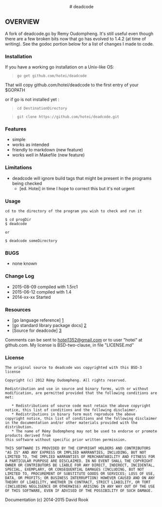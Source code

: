 <center>
# deadcode
</center>

## OVERVIEW

A fork of deadcode.go by Remy Oudompheng.  It's still useful even though there
are a few broken bits now that go has evolved to 1.4.2 (at time of writing).
See the godoc portion below for a list of changes I made to code.

### Installation

If you have a working go installation on a Unix-like OS:

> ```go get github.com/hotei/deadcode```

That will copy github.com/hotei/deadcode to the first entry of your $GOPATH

or if go is not installed yet :

> ```cd DestinationDirectory```

> ```git clone https://github.com/hotei/deadcode.git```

### Features
* simple
* works as intended
* friendly to markdown (new feature)
* works well in Makefile  (new feature)

### Limitations

* deadcode will ignore build tags that might be present in the programs being checked
	* [ed. Hotei] in time I hope to correct this but it's not urgent

### Usage

```
cd to the directory of the program you wish to check and run it

$ cd progDir
$ deadcode

or

$ deadcode someDirectory
```

### BUGS
* none known

### Change Log
* 2015-08-09 compiled with 1.5rc1
* 2015-06-12 compiled with 1.4
* 2014-xx-xx Started

 
### Resources

* [go language reference] [1] 
* [go standard library package docs] [2]
* [Source for deadcode] [3]

[1]: http://golang.org/ref/spec/ "go reference spec"
[2]: http://golang.org/pkg/ "go package docs"
[3]: http://github.com/hotei/deadcode "github.com/hotei/deadcode"

Comments can be sent to <hotei1352@gmail.com> or to user "hotei" at github.com.
My license is BSD-two-clause, in file "LICENSE.md"

### License
```
The original source to deadcode was copyrighted with this BSD-3 license
 
Copyright (c) 2012 Rémy Oudompheng. All rights reserved.

Redistribution and use in source and binary forms, with or without
modification, are permitted provided that the following conditions are
met:

   * Redistributions of source code must retain the above copyright
notice, this list of conditions and the following disclaimer.
   * Redistributions in binary form must reproduce the above
copyright notice, this list of conditions and the following disclaimer
in the documentation and/or other materials provided with the
distribution.
   * The name of Rémy Oudompheng may not be used to endorse or promote products derived from
this software without specific prior written permission.

THIS SOFTWARE IS PROVIDED BY THE COPYRIGHT HOLDERS AND CONTRIBUTORS
"AS IS" AND ANY EXPRESS OR IMPLIED WARRANTIES, INCLUDING, BUT NOT
LIMITED TO, THE IMPLIED WARRANTIES OF MERCHANTABILITY AND FITNESS FOR
A PARTICULAR PURPOSE ARE DISCLAIMED. IN NO EVENT SHALL THE COPYRIGHT
OWNER OR CONTRIBUTORS BE LIABLE FOR ANY DIRECT, INDIRECT, INCIDENTAL,
SPECIAL, EXEMPLARY, OR CONSEQUENTIAL DAMAGES (INCLUDING, BUT NOT
LIMITED TO, PROCUREMENT OF SUBSTITUTE GOODS OR SERVICES; LOSS OF USE,
DATA, OR PROFITS; OR BUSINESS INTERRUPTION) HOWEVER CAUSED AND ON ANY
THEORY OF LIABILITY, WHETHER IN CONTRACT, STRICT LIABILITY, OR TORT
(INCLUDING NEGLIGENCE OR OTHERWISE) ARISING IN ANY WAY OUT OF THE USE
OF THIS SOFTWARE, EVEN IF ADVISED OF THE POSSIBILITY OF SUCH DAMAGE.
```

Documentation (c) 2014-2015 David Rook 
